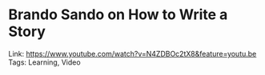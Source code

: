 # Brando Sando on How to Write a Story

Link: https://www.youtube.com/watch?v=N4ZDBOc2tX8&feature=youtu.be
Tags: Learning, Video